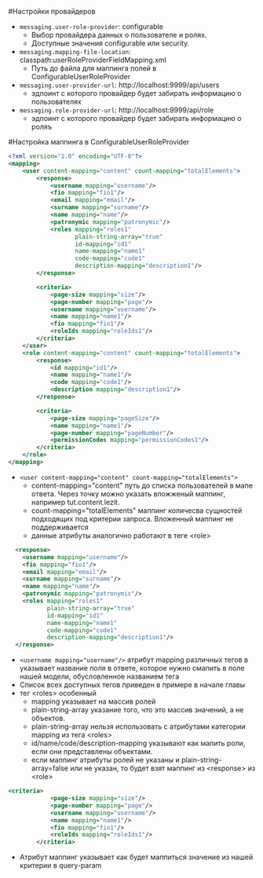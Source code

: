 #Настройки провайдеров
- `messaging.user-role-provider`: configurable
  - Выбор провайдера данных о пользователе и ролях.
  - Доступные значения configurable или security.
- `messaging.mapping-file-location`: classpath:userRoleProviderFieldMapping.xml
  -  Путь до файла для маппинга полей в ConfigurableUserRoleProvider
- `messaging.user-provider-url`: http://localhost:9999/api/users
  - эдпоинт с которого провайдер будет забирать информацию о пользователях
- `messaging.role-provider-url`: http://localhost:9999/api/role
  - эдпоинт с которого провайдер будет забирать  информацию о роляъ

#Настройка маппинга в ConfigurableUserRoleProvider

```xml
<?xml version="1.0" encoding="UTF-8"?>
<mapping>
    <user content-mapping="content" count-mapping="totalElements">
        <response>
            <username mapping="username"/>
            <fio mapping="fio1"/>
            <email mapping="email"/>
            <surname mapping="surname"/>
            <name mapping="name"/>
            <patronymic mapping="patronymic"/>
            <roles mapping="roles1"
                   plain-string-array="true"
                   id-mapping="id1"
                   name-mapping="name1"
                   code-mapping="code1"
                   description-mapping="description1"/>
        </response>

        <criteria>
            <page-size mapping="size"/>
            <page-number mapping="page"/>
            <username mapping="username"/>
            <name mapping="name1"/>
            <fio mapping="fio1"/>
            <roleIds mapping="roleIds1"/>
        </criteria>
    </user>
    <role content-mapping="content" count-mapping="totalElements">
        <response>
            <id mapping="id1"/>
            <name mapping="name1"/>
            <code mapping="code1"/>
            <description mapping="description1"/>
        </response>

        <criteria>
            <page-size mapping="pageSize"/>
            <name mapping="name1"/>
            <page-number mapping="pageNumber"/>
            <permissionCodes mapping="permissionCodes1"/>
        </criteria>
    </role>
</mapping>
```
- `<user content-mapping="content" count-mapping="totalElements">` 
  - content-mapping="content" путь до списка пользователей в мапе ответа. Через точку можно указать вложженый маппинг, например tut.content.lezit.
  - count-mapping="totalElements" маппинг количесва сущностей подходящих под критерии запроса. Вложенный маппинг не поддерживается
  - данные атрибуты аналогично работают в теге \<role> 
  
```xml
  <response>
    <username mapping="username"/>
    <fio mapping="fio1"/>
    <email mapping="email"/>
    <surname mapping="surname"/>
    <name mapping="name"/>
    <patronymic mapping="patronymic"/>
    <roles mapping="roles1"
           plain-string-array="true"
           id-mapping="id1"
           name-mapping="name1"
           code-mapping="code1"
           description-mapping="description1"/>
  </response>
```

- `<username mapping="username"/>` атрибут mapping различных тегов в <response> указывает название поля в ответе, которое нужно смапить в поле нашей модели, обусловленное названием тега
- Список всех доступных тегов приведен в примере в начале главы
- тег \<roles> особенный
  - mapping указывает на массив ролей
  - plain-string-array указание того, что это массив значений, а не объектов. 
  - plain-string-array нельзя использовать с атрибутами категории mapping из тега \<roles>
  - id/name/code/description-mapping указывают как мапить роли, если они представлены объектами.
  - если маппинг атрибуты ролей не указаны и plain-string-array=false или не указан, то будет взят маппинг из \<response> из \<role>
  

```xml
<criteria>
            <page-size mapping="size"/>
            <page-number mapping="page"/>
            <username mapping="username"/>
            <name mapping="name1"/>
            <fio mapping="fio1"/>
            <roleIds mapping="roleIds1"/>
        </criteria>
```
- Атрибут маппинг указывает как будет маппиться значение из нашей критерии в query-param